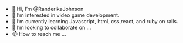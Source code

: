 - 👋 Hi, I’m @RanderikaJohnson
- 👀 I’m interested in video game development.
- 🌱 I’m currently learning Javascript, html, css,react, and ruby on rails.
- 💞️ I’m looking to collaborate on ...
- 📫 How to reach me ...

<!---
RanderikaJohnson/RanderikaJohnson is a ✨ special ✨ repository because its `README.md` (this file) appears on your GitHub profile.
You can click the Preview link to take a look at your changes.
--->
